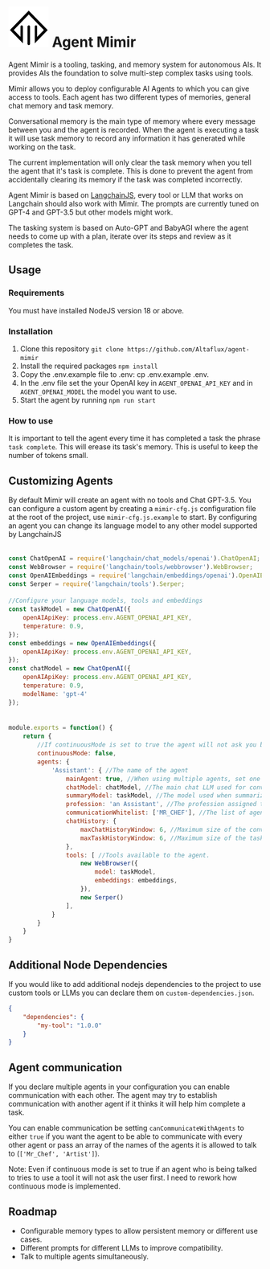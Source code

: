 # <img src="assets/mimir_logo.svg" width="80" height="80"> Agent Mimir

Agent Mimir is a tooling, tasking, and memory system for autonomous AIs. It provides AIs the foundation to solve multi-step complex tasks using tools.

Mimir allows you to deploy configurable AI Agents to which you can give access to tools. Each agent has two different types of memories, general chat memory and task memory.

Conversational memory is the main type of memory where every message between you and the agent is recorded. When the agent is executing a task it will use task memory to record any information it has generated while working on the task.

The current implementation will only clear the task memory when you tell the agent that it's task is complete. This is done to prevent the agent from accidentally clearing its memory if the task was completed incorrectly.

Agent Mimir is based on [LangchainJS](https://github.com/hwchase17/langchainjs), every tool or LLM that works on Langchain should also work with Mimir. The prompts are currently tuned on GPT-4 and GPT-3.5 but other models might work.

The tasking system is based on Auto-GPT and BabyAGI where the agent needs to come up with a plan, iterate over its steps and review as it completes the task.


## Usage

### Requirements
You must have installed NodeJS version 18 or above.

### Installation

1. Clone this repository `git clone https://github.com/Altaflux/agent-mimir`
2. Install the required packages `npm install`
3. Copy the .env.example file to .env: cp .env.example .env.
4. In the .env file set the your OpenAI key in `AGENT_OPENAI_API_KEY` and in `AGENT_OPENAI_MODEL` the model you want to use.
5. Start the agent by running `npm run start`


### How to use
It is important to tell the agent every time it has completed a task the phrase `task complete`. This will erease its task's memory. This is useful to keep the number of tokens small.

## Customizing Agents

By default Mimir will create an agent with no tools and Chat GPT-3.5. You can configure a custom agent by creating a `mimir-cfg.js` configuration file at the root of the project, use `mimir-cfg.js.example` to start. By configuring an agent you can change its language model to any other model supported by LangchainJS

```javascript

const ChatOpenAI = require('langchain/chat_models/openai').ChatOpenAI;
const WebBrowser = require('langchain/tools/webbrowser').WebBrowser;
const OpenAIEmbeddings = require('langchain/embeddings/openai').OpenAIEmbeddings;
const Serper = require('langchain/tools').Serper;

//Configure your language models, tools and embeddings
const taskModel = new ChatOpenAI({
    openAIApiKey: process.env.AGENT_OPENAI_API_KEY,
    temperature: 0.9,
});
const embeddings = new OpenAIEmbeddings({
    openAIApiKey: process.env.AGENT_OPENAI_API_KEY,
});
const chatModel = new ChatOpenAI({
    openAIApiKey: process.env.AGENT_OPENAI_API_KEY,
    temperature: 0.9,
    modelName: 'gpt-4'
});


module.exports = function() {
    return {
        //If continuousMode is set to true the agent will not ask you before executing a tool. Disable at your own risk.
        continuousMode: false,
        agents: {
            'Assistant': { //The name of the agent
                mainAgent: true, //When using multiple agents, set one agent as the mainAgent for the chat.
                chatModel: chatModel, //The main chat LLM used for conversation and memory.
                summaryModel: taskModel, //The model used when summarizing conversations.
                profession: 'an Assistant', //The profession assigned to the agent.
                communicationWhitelist: ['MR_CHEF'], //The list of agents it is allowed to talk to.
                chatHistory: {
                    maxChatHistoryWindow: 6, //Maximum size of the conversational chat before summarizing. 4 by default
                    maxTaskHistoryWindow: 6, //Maximum size of the task chat before summarizing. 4 by default
                },
                tools: [ //Tools available to the agent.
                    new WebBrowser({
                        model: taskModel,
                        embeddings: embeddings,
                    }),
                    new Serper()
                ],
            }
        }
    }
}
```
## Additional Node Dependencies

If you would like to add additional nodejs dependencies to the project to use custom tools or LLMs you can declare them on `custom-dependencies.json`. 
```json
{
    "dependencies": {
        "my-tool": "1.0.0"
    }
}
```
## Agent communication
If you declare multiple agents in your configuration you can enable communication with each other. The agent may try to establish communication with another agent if it thinks it will help him complete a task.

You can enable communication be setting `canCommunicateWithAgents` to either `true` if you want the agent to be able to communicate with every other agent or pass an array of the names of the agents it is allowed to talk to (`['Mr_Chef', 'Artist']`).

Note: Even if continuous mode is set to true if an agent who is being talked to tries to use a tool it will not ask the user first. I need to rework how continuous mode is implemented.

## Roadmap

* Configurable memory types to allow persistent memory or different use cases.
* Different prompts for different LLMs to improve compatibility.
* Talk to multiple agents simultaneously.
